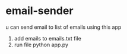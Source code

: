 # email-sender
u can send email to list of emails using this app

1. add emails to emails.txt file
2. run file python app.py

